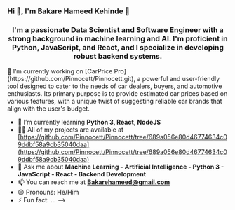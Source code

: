 ### Hi 👋, I'm Bakare Hameed Kehinde 👋

<h3 align="center">I'm a passionate Data Scientist and Software Engineer with a strong background in machine learning and AI. I'm proficient in Python, JavaScript, and React, and I specialize in developing robust backend systems.</h3>
🔭 I’m currently working on [CarPrice Pro](https://github.com/Pinnocett/Pinnocett.git), a powerful and user-friendly tool designed to cater to the needs of car dealers, buyers, and automotive enthusiasts. Its primary purpose is to provide estimated car prices based on various features, with a unique twist of suggesting reliable car brands that align with the user's budget.

- 🌱 I’m currently learning **Python 3, React, NodeJS**
- 👨‍💻 All of my projects are available at [https://github.com/Pinnocett/Pinnocett/tree/689a056e80d46774634c09ddbf58a9cb35040daa](https://github.com/Pinnocett/Pinnocett/tree/689a056e80d46774634c09ddbf58a9cb35040daa)
-  💬 Ask me about **Machine Learning - Artificial Intelligence - Python 3 - JavaScript - React - Backend Development**
- 📫 You can reach me at **Bakarehameed@gmail.com**
- 😄 Pronouns: He/Him
- ⚡ Fun fact: ...
-->
